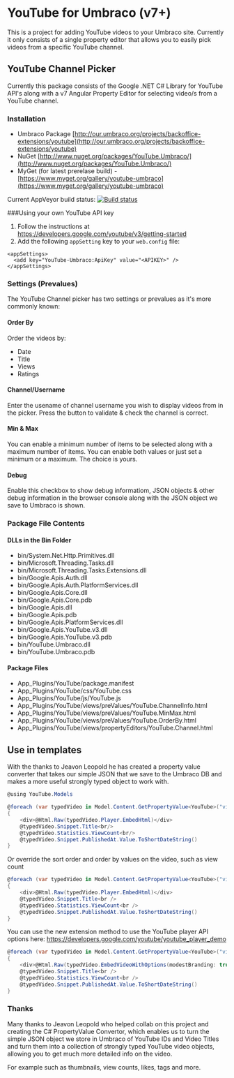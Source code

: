 YouTube for Umbraco (v7+)
=====
This is a project for adding YouTube videos to your Umbraco site.
Currently it only consists of a single property editor that allows you to easily pick videos from a specific YouTube channel.

## YouTube Channel Picker
Currently this package consists of the Google .NET C# Library for YouTube API's along with a v7 Angular Property Editor for selecting video/s from a YouTube channel.

### Installation

- Umbraco Package [http://our.umbraco.org/projects/backoffice-extensions/youtube](http://our.umbraco.org/projects/backoffice-extensions/youtube)
- NuGet [http://www.nuget.org/packages/YouTube.Umbraco/](http://www.nuget.org/packages/YouTube.Umbraco/)
- MyGet (for latest prerelase build) - [https://www.myget.org/gallery/youtube-umbraco](https://www.myget.org/gallery/youtube-umbraco)

Current AppVeyor build status:
[![Build status](https://ci.appveyor.com/api/projects/status/ca1w4tu3uib3oltd)](https://ci.appveyor.com/project/warrenbuckley/youtube-umbraco)

###Using your own YouTube API key
1. Follow the instructions at https://developers.google.com/youtube/v3/getting-started
2. Add the following `appSetting` key to your `web.config` file:

```
<appSettings>
  <add key="YouTube-Umbraco:ApiKey" value="<APIKEY>" />
</appSettings>
```

### Settings (Prevalues)
The YouTube Channel picker has two settings or prevalues as it's more commonly known:

#### Order By
Order the videos by:
* Date
* Title
* Views
* Ratings

#### Channel/Username
Enter the usename of channel username you wish to display videos from in the picker. Press the button to validate & check the channel is correct.

#### Min & Max
You can enable a minimum number of items to be selected along with a maximum number of items. You can enable both values or just set a minimum or a maximum. The choice is yours.

#### Debug
Enable this checkbox to show debug informatiom, JSON objects & other debug information in the browser console along with the JSON object we save to Umbraco is shown.


### Package File Contents
#### DLLs in the Bin Folder
* bin/System.Net.Http.Primitives.dll
* bin/Microsoft.Threading.Tasks.dll
* bin/Microsoft.Threading.Tasks.Extensions.dll
* bin/Google.Apis.Auth.dll
* bin/Google.Apis.Auth.PlatformServices.dll
* bin/Google.Apis.Core.dll
* bin/Google.Apis.Core.pdb
* bin/Google.Apis.dll
* bin/Google.Apis.pdb
* bin/Google.Apis.PlatformServices.dll
* bin/Google.Apis.YouTube.v3.dll
* bin/Google.Apis.YouTube.v3.pdb
* bin/YouTube.Umbraco.dll
* bin/YouTube.Umbraco.pdb

#### Package Files
* App_Plugins/YouTube/package.manifest
* App_Plugins/YouTube/css/YouTube.css
* App_Plugins/YouTube/js/YouTube.js
* App_Plugins/YouTube/views/preValues/YouTube.ChannelInfo.html
* App_Plugins/YouTube/views/preValues/YouTube.MinMax.html
* App_Plugins/YouTube/views/preValues/YouTube.OrderBy.html
* App_Plugins/YouTube/views/propertyEditors/YouTube.Channel.html


## Use in templates
With the thanks to Jeavon Leopold he has created a property value converter that takes our simple JSON that we save to the Umbraco DB and makes a more useful strongly typed object to work with.
```csharp
@using YouTube.Models

@foreach (var typedVideo in Model.Content.GetPropertyValue<YouTube>("video"))
{   
    <div>@Html.Raw(typedVideo.Player.EmbedHtml)</div>
    @typedVideo.Snippet.Title<br/>
    @typedVideo.Statistics.ViewCount<br/>
    @typedVideo.Snippet.PublishedAt.Value.ToShortDateString()
}
```

Or override the sort order and order by values on the video, such as view count
```csharp
@foreach (var typedVideo in Model.Content.GetPropertyValue<YouTube>("video").OrderByDescending(x => x.Statistics.ViewCount))
{
    <div>@Html.Raw(typedVideo.Player.EmbedHtml)</div>
    @typedVideo.Snippet.Title<br />
    @typedVideo.Statistics.ViewCount<br />
    @typedVideo.Snippet.PublishedAt.Value.ToShortDateString()
}
```

You can use the new extension method to use the YouTube player API options here: https://developers.google.com/youtube/youtube_player_demo
```csharp
@foreach (var typedVideo in Model.Content.GetPropertyValue<YouTube>("video"))
{
    <div>@Html.Raw(typedVideo.EmbedVideoWithOptions(modestBranding: true, theme: YouTubeExtensionMethods.Theme.light))</div>
    @typedVideo.Snippet.Title<br />
    @typedVideo.Statistics.ViewCount<br />
    @typedVideo.Snippet.PublishedAt.Value.ToShortDateString()
}
```

### Thanks
Many thanks to Jeavon Leopold who helped collab on this project and creating the C# PropertyValue Convertor, which enables us to turn the simple JSON object we store in Umbraco of YouTube IDs and Video Titles and turn them into a collection of strongly typed YouTube video objects, allowing you to get much more detailed info on the video.

For example such as thumbnails, view counts, likes, tags and more.
